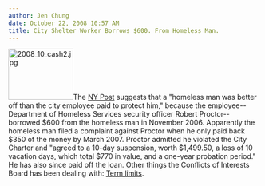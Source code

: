 ```yaml
---
author: Jen Chung
date: October 22, 2008 10:57 AM
title: City Shelter Worker Borrows $600. From Homeless Man.
---
```


<p><img alt="2008_10_cash2.jpg" src="https://web.archive.org/web/20110811102054im_/http://gothamist.com/attachments/jen/2008_10_cash2.jpg" width="130" height="102" class="right">The <a href="https://web.archive.org/web/20110811102054/http://www.nypost.com/seven/10222008/news/regionalnews/city_shelter_worker_hit_up_homeless_guy__134727.htm">NY Post</a> suggests that a &quot;homeless man was better off than the city employee paid to protect him,&quot; because the employee--Department of Homeless Services security officer Robert Proctor--borrowed $600 from the homeless man in November 2006.  Apparently the homeless man filed a complaint against Proctor when he only paid back $350 of the money by March 2007.  Proctor admitted he violated the City Charter and &quot;agreed to a 10-day suspension, worth $1,499.50, a loss of 10 vacation days, which total $770 in value, and a one-year probation period.&quot;  He has also since paid off the loan. Other things the Conflicts of Interests Board has been dealing with: <a href="https://web.archive.org/web/20110811102054/http://www.nydailynews.com/blogs/dailypolitics/2008/10/coib-no-conflict-to-consider-t.html">Term limits</a>.</p>